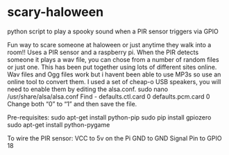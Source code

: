 # scary-haloween
python script to play a spooky sound when a PIR sensor triggers via GPIO 

Fun way to scare someone at haloween or just anytime they walk into a room!!
Uses a PIR sensor and a raspberry pi.  When the PIR detects someone it plays a wav file, you can chose from a number of random files or just one.   This has been put together using lots of different sites online.  Wav files and Ogg files work but i havent been able to use MP3s so use an online tool to convert them.
I used a set of cheap-o USB speakers, you will need to enable them by editing the alsa.conf.
sudo nano /usr/share/alsa/alsa.conf
Find - 
defaults.ctl.card 0
defaults.pcm.card 0
Change both “0” to “1” and then save the file. 

Pre-requisites:
sudo apt-get install python-pip
sudo pip install gpiozero
sudo apt-get install python-pygame

To wire the PIR sensor:
VCC to 5v on the Pi
GND to GND
Signal Pin to GPIO 18

